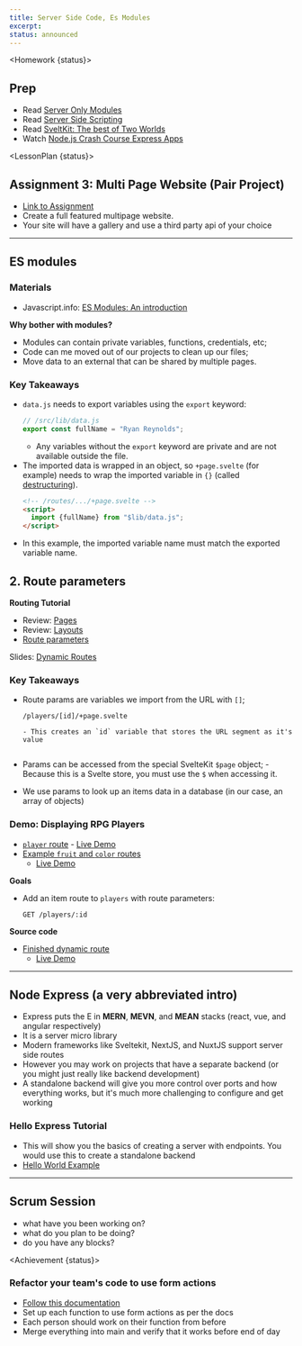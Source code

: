 ```yaml
---
title: Server Side Code, Es Modules
excerpt:
status: announced
---
```


<script>
	import Homework from "$lib/components/Homework.svelte";
	import LessonPlan from "$lib/components/LessonPlan.svelte";
	import Achievement from "$lib/components/Achievement.svelte";
</script>

<Homework {status}>

## Prep

- Read [Server Only Modules](https://kit.svelte.dev/docs/server-only-modules)
- Read [Server Side Scripting](https://en.wikipedia.org/wiki/Server-side_scripting)
- Read [SveltKit: The best of Two Worlds](https://www.aplyca.com/en/blog/sveltekit-blurring-the-line-between-backend-and-frontend#heading-3)
- Watch [Node.js Crash Course Express Apps](https://www.youtube.com/watch?v=Lr9WUkeYSA8)

</Homework>

<LessonPlan {status}>

<h2>Assignment 3: Multi Page Website (Pair Project)</h2>

- [Link to Assignment](/courses/cpnt-262/assessments/assignment-3)
- Create a full featured multipage website.
- Your site will have a gallery and use a third party api of your choice

---

<h2 id="es-modules"> ES modules</h2>

### Materials

- Javascript.info: [ES Modules: An introduction](https://javascript.info/modules-intro)

**Why bother with modules?**

- Modules can contain private variables, functions, credentials, etc;
- Code can me moved out of our projects to clean up our files;
- Move data to an external that can be shared by multiple pages.

### Key Takeaways

- `data.js` needs to export variables using the `export` keyword:
  ```js
  // /src/lib/data.js
  export const fullName = "Ryan Reynolds";
  ```
  - Any variables without the `export` keyword are private and are not available outside the file.
- The imported data is wrapped in an object, so `+page.svelte` (for example) needs to wrap the imported variable in `{}` (called [destructuring](https://developer.mozilla.org/en-US/docs/Web/JavaScript/Reference/Operators/Destructuring_assignment)).
  ```html
  <!-- /routes/.../+page.svelte -->
  <script>
    import {fullName} from "$lib/data.js";
  </script>
  ```
- In this example, the imported variable name must match the exported variable name.

<h2 id="route-params"> 2. Route parameters</h2>

**Routing Tutorial**

- Review: [Pages](https://learn.svelte.dev/tutorial/pages)
- Review: [Layouts](https://learn.svelte.dev/tutorial/layouts)
- [Route parameters](https://learn.svelte.dev/tutorial/params)

Slides: [Dynamic Routes](https://sait-wbdv.github.io/slides/w23/cpnt-262/sveltekit-introduction.html#/13)

### Key Takeaways

- Route params are variables we import from the URL with `[]`;

  ```
  /players/[id]/+page.svelte
  ```

      - This creates an `id` variable that stores the URL segment as it's value

  ```

  ```

- Params can be accessed from the special SvelteKit `$page` object; - Because this is a Svelte store, you must use the `$` when accessing it.
- We use params to look up an items data in a database (in our case, an array of objects)

### Demo: Displaying RPG Players

- [`player` route](https://github.com/sait-wbdv/w23-refactor-example/tree/main/src/routes/dailies/2023-03-22-route-params/players) - [Live Demo](https://w23-sveltekit-examples.vercel.app/dailies/2023-03-22-route-params/players)
- [Example `fruit` and `color` routes](https://github.com/sait-wbdv/w23-refactor-example/tree/main/src/routes/dailies/2023-03-22-route-params/route-param-example)
  - [Live Demo](https://w23-sveltekit-examples.vercel.app/dailies/2023-03-22-route-params/route-param-example)

**Goals**

- Add an item route to `players` with route parameters:

  ```
  GET /players/:id
  ```

**Source code**

- [Finished dynamic route](https://github.com/sait-wbdv/w23-refactor-example/tree/main/src/routes/dailies/2023-03-22-route-params)
  - [Live Demo](https://w23-sveltekit-examples.vercel.app/dailies/2023-03-22-route-params/players)

---

<h2>Node Express (a very abbreviated intro)</h2>

- Express puts the E in **MERN**, **MEVN**, and **MEAN** stacks (react, vue, and angular respectively)
- It is a server micro library
- Modern frameworks like Sveltekit, NextJS, and NuxtJS support server side routes
- However you may work on projects that have a separate backend (or you might just really like backend development)
- A standalone backend will give you more control over ports and how everything works, but it's much more challenging to configure and get working

### Hello Express Tutorial

- This will show you the basics of creating a server with endpoints. You would use this to create a standalone backend
- [Hello World Example](https://expressjs.com/en/starter/hello-world.html)

---

<h2 id="scrum-meeting">Scrum Session</h2>

- what have you been working on?
- what do you plan to be doing?
- do you have any blocks?

</LessonPlan>

<Achievement {status}>

### Refactor your team's code to use form actions

- [Follow this documentation](https://kit.svelte.dev/docs/form-actions)
- Set up each function to use form actions as per the docs
- Each person should work on their function from before
- Merge everything into main and verify that it works before end of day

</Achievement>
